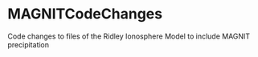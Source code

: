 # MAGNITCodeChanges
Code changes to files of the Ridley Ionosphere Model to include MAGNIT precipitation
